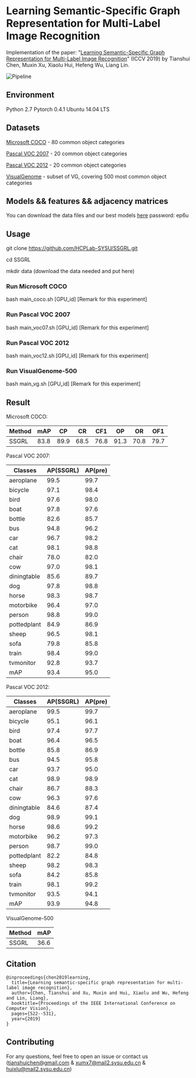 # Learning Semantic-Specific Graph Representation for Multi-Label Image Recognition

Implementation of the paper: "[Learning Semantic-Specific Graph Representation for Multi-Label Image Recognition](https://arxiv.org/abs/1908.07325)" (ICCV 2019) by Tianshui Chen, Muxin Xu, Xiaolu Hui, Hefeng Wu, Liang Lin.


![Pipeline](./images//pipeline.png)


## Environment
Python 2.7
Pytorch 0.4.1
Ubuntu 14.04 LTS



## Datasets
[Microsoft COCO](http://cocodataset.org/#home) - 80 common object categories

[Pascal VOC 2007](http://host.robots.ox.ac.uk/pascal/VOC/voc2007/) - 20 common object categories

[Pascal VOC 2012](http://host.robots.ox.ac.uk/pascal/VOC/voc2012/) - 20 common object categories

[VisualGenome](https://visualgenome.org/) - subset of VG, covering 500 most common object categories


## Models && features && adjacency matrices
You can download the data files and our best models [here](https://pan.baidu.com/s/1OtPUX3QEbWkk6mYGv9fk1Q)
password: ep6u

## Usage
git clone https://github.com/HCPLab-SYSU/SSGRL.git

cd SSGRL

mkdir data  (download the data needed and put here)

### Run Microsoft COCO
bash main_coco.sh [GPU_id] [Remark for this experiment]
### Run Pascal VOC 2007
bash main_voc07.sh [GPU_id] [Remark for this experiment]
### Run Pascal VOC 2012
bash main_voc12.sh [GPU_id] [Remark for this experiment]
### Run VisualGenome-500
bash main_vg.sh [GPU_id] [Remark for this experiment]

## Result
Microsoft COCO:

|Method| mAP| CP|CR|CF1|OP|OR|OF1|
|---------|-------|-------|---------|-------|-------|---------|-------|
SSGRL|83.8|89.9|68.5|76.8|91.3|70.8|79.7|

Pascal VOC 2007:

| Classes       | AP(SSGRL)| AP(pre) |
|-------------|--------|--------|
|aeroplane|99.5|99.7|
|bicycle|97.1|98.4|
|bird|97.6|98.0|
|boat|97.8|97.6|
|bottle|82.6|85.7|
|bus|94.8|96.2|
|car|96.7|98.2|
|cat|98.1|98.8|
|chair|78.0|82.0|
|cow|97.0|98.1|
|diningtable|85.6|89.7|
|dog|97.8|98.8
|horse|98.3|98.7|
|motorbike|96.4|97.0|
|person|98.8|99.0|
|pottedplant|84.9|86.9|
|sheep|96.5|98.1|
|sofa|79.8|85.8|
|train|98.4|99.0|
|tvmonitor|92.8|93.7|
| mAP        | 93.4|95.0|

Pascal VOC 2012:

| Classes       | AP(SSGRL)| AP(pre) |
|-------------|--------|--------|
|aeroplane|99.5|99.7|
|bicycle|95.1|96.1|
|bird|97.4|97.7|
|boat|96.4|96.5|
|bottle|85.8|86.9|
|bus|94.5|95.8|
|car|93.7|95.0|
|cat|98.9|98.9|
|chair|86.7|88.3|
|cow|96.3|97.6|
|diningtable|84.6|87.4|
|dog|98.9| 99.1|
|horse|98.6|99.2|
|motorbike|96.2|97.3|
|person|98.7|99.0|
|pottedplant|82.2|84.8|
|sheep|98.2|98.3|
|sofa|84.2|85.8|
|train|98.1|99.2|
|tvmonitor|93.5|94.1|
| mAP        | 93.9|94.8|

VisualGenome-500

| Method      | mAP|
|-------------|--------|
|SSGRL|36.6|

## Citation
    @inproceedings{chen2019learning,
      title={Learning semantic-specific graph representation for multi-label image recognition},
      author={Chen, Tianshui and Xu, Muxin and Hui, Xiaolu and Wu, Hefeng and Lin, Liang},
      booktitle={Proceedings of the IEEE International Conference on Computer Vision},
      pages={522--531},
      year={2019}
    }


## Contributing
For any questions, feel free to open an issue or contact us (tianshuichen@gmail.com & xumx7@mail2.sysu.edu.cn & huixlu@mail2.sysu.edu.cn)







 











